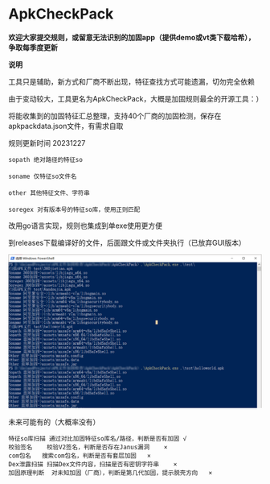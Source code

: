 # ApkCheckPack

**欢迎大家提交规则，或留意无法识别的加固app（提供demo或vt类下载哈希），争取每季度更新**

**说明**

工具只是辅助，新方式和厂商不断出现，特征查找方式可能遗漏，切勿完全依赖

由于变动较大，工具更名为ApkCheckPack，大概是加固规则最全的开源工具：）

将能收集到的加固特征汇总整理，支持40个厂商的加固检测，保存在apkpackdata.json文件，有需求自取

规则更新时间 20231227

    sopath 绝对路径的特征so

    soname 仅特征so文件名

    other 其他特征文件、字符串

    soregex 对有版本号的特征so库，使用正则匹配

改用go语言实现，规则也集成到单exe使用更方便

到releases下载编译好的文件，后面跟文件或文件夹执行（已放弃GUI版本）

![gui1](run1.png)

未来可能有的（大概率没有）

    特征so库扫描	通过对比加固特征so库名/路径，判断是否有加固	√
    校验签名	校验V2签名，判断是否存在Janus漏洞	×
    com包名	搜索com包名，判断是否有套层加固	×
    Dex泄露扫描	扫描Dex文件内容，扫描是否有密钥字符串	×
    加固原理判断	对未知加固（厂商），判断是第几代加固，提示脱壳方向	×
